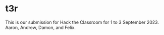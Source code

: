 # t3r
This is our submission for Hack the Classroom for 1 to 3 September 2023. Aaron, Andrew, Damon, and Felix.
